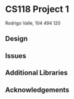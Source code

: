 # CS118 Project 1

Rodrigo Valle, 104 494 120

## Design

## Issues

## Additional Libraries

## Acknowledgements


